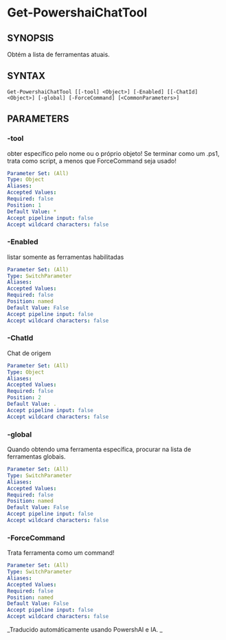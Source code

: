 ﻿---
external help file: powershai-help.xml
schema: 2.0.0
powershai: true
---

# Get-PowershaiChatTool

## SYNOPSIS <!--!= @#Synop !-->
Obtém a lista de ferramentas atuais.

## SYNTAX <!--!= @#Syntax !-->

```
Get-PowershaiChatTool [[-tool] <Object>] [-Enabled] [[-ChatId] <Object>] [-global] [-ForceCommand] [<CommonParameters>]
```

## PARAMETERS <!--!= @#Params !-->

### -tool
obter específico pelo nome ou o próprio objeto!
Se terminar como um .ps1, trata como script, a menos que ForceCommand seja usado!

```yml
Parameter Set: (All)
Type: Object
Aliases: 
Accepted Values: 
Required: false
Position: 1
Default Value: *
Accept pipeline input: false
Accept wildcard characters: false
```

### -Enabled
listar somente as ferramentas habilitadas

```yml
Parameter Set: (All)
Type: SwitchParameter
Aliases: 
Accepted Values: 
Required: false
Position: named
Default Value: False
Accept pipeline input: false
Accept wildcard characters: false
```

### -ChatId
Chat de origem

```yml
Parameter Set: (All)
Type: Object
Aliases: 
Accepted Values: 
Required: false
Position: 2
Default Value: .
Accept pipeline input: false
Accept wildcard characters: false
```

### -global
Quando obtendo uma ferramenta específica, procurar na lista de ferramentas globais.

```yml
Parameter Set: (All)
Type: SwitchParameter
Aliases: 
Accepted Values: 
Required: false
Position: named
Default Value: False
Accept pipeline input: false
Accept wildcard characters: false
```

### -ForceCommand
Trata ferramenta como um command!

```yml
Parameter Set: (All)
Type: SwitchParameter
Aliases: 
Accepted Values: 
Required: false
Position: named
Default Value: False
Accept pipeline input: false
Accept wildcard characters: false
```




<!--PowershaiAiDocBlockStart-->
_Traducido automáticamente usando PowershAI e IA. 
_
<!--PowershaiAiDocBlockEnd-->
